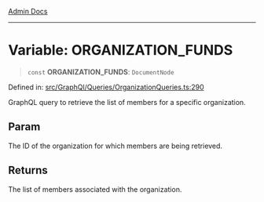 [Admin Docs](/)

***

# Variable: ORGANIZATION\_FUNDS

> `const` **ORGANIZATION\_FUNDS**: `DocumentNode`

Defined in: [src/GraphQl/Queries/OrganizationQueries.ts:290](https://github.com/PalisadoesFoundation/talawa-admin/blob/main/src/GraphQl/Queries/OrganizationQueries.ts#L290)

GraphQL query to retrieve the list of members for a specific organization.

## Param

The ID of the organization for which members are being retrieved.

## Returns

The list of members associated with the organization.
